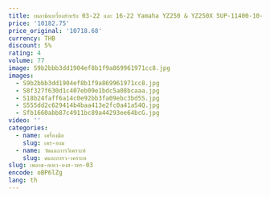 ```yaml
---
title: เพลาข้อเหวี่ยงสําหรับ 03-22 และ 16-22 Yamaha YZ250 & YZ250X 5UP-11400-10-00
price: '10182.75'
price_original: '10718.68'
currency: THB
discount: 5%
rating: 4
volume: 77
image: S9b2bbb3dd1904ef8b1f9a869961971cc8.jpg
images:
  - S9b2bbb3dd1904ef8b1f9a869961971cc8.jpg
  - S8f327f630d1c407eb09e1bdc5a08bcaaa.jpg
  - S18b24faff6a14c0e92bb3fa09ebc3bd5S.jpg
  - S555dd2c629414b4baa413e2fc0a41a54Q.jpg
  - Sfb1660abb87c4911bc89a44293ee64bcG.jpg
video: ''
categories:
  - name: เครื่องมือ
    slug: เคร-องม
  - name: วัดและการวิเคราะห์
    slug: ดและการว-เคราะห
slug: เพลาข-อเหว-ยงส-าหร-03
encode: oBP6lZg
lang: th
---
```

  